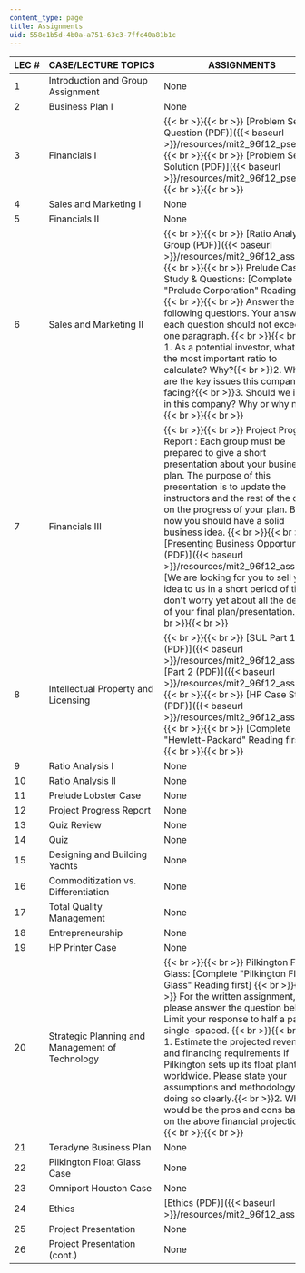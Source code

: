 ```yaml
---
content_type: page
title: Assignments
uid: 558e1b5d-4b0a-a751-63c3-7ffc40a81b1c
---
```


| LEC # | CASE/LECTURE TOPICS | ASSIGNMENTS |
| --- | --- | --- |
| 1 | Introduction and Group Assignment | None |
| 2 | Business Plan I | None |
| 3 | Financials I |  {{< br >}}{{< br >}} [Problem Set 1 Question (PDF)]({{< baseurl >}}/resources/mit2_96f12_psetq01) {{< br >}}{{< br >}} [Problem Set 1 Solution (PDF)]({{< baseurl >}}/resources/mit2_96f12_psets01) {{< br >}}{{< br >}}  |
| 4 | Sales and Marketing I | None |
| 5 | Financials II | None |
| 6 | Sales and Marketing II |  {{< br >}}{{< br >}} [Ratio Analysis Group (PDF)]({{< baseurl >}}/resources/mit2_96f12_assn01) {{< br >}}{{< br >}} Prelude Case Study & Questions: \[Complete "Prelude Corporation" Reading first\] {{< br >}}{{< br >}} Answer the following questions. Your answer for each question should not exceed one paragraph. {{< br >}}{{< br >}} 1.  As a potential investor, what is the most important ratio to calculate? Why?{{< br >}}2.  What are the key issues this company is facing?{{< br >}}3.  Should we invest in this company? Why or why not? {{< br >}}{{< br >}}  |
| 7 | Financials III |  {{< br >}}{{< br >}} Project Progress Report : Each group must be prepared to give a short presentation about your business plan. The purpose of this presentation is to update the instructors and the rest of the class on the progress of your plan. By now you should have a solid business idea. {{< br >}}{{< br >}} [Presenting Business Opportunities (PDF)]({{< baseurl >}}/resources/mit2_96f12_assn02) \[We are looking for you to sell your idea to us in a short period of time; don't worry yet about all the details of your final plan/presentation.\] {{< br >}}{{< br >}}  |
| 8 | Intellectual Property and Licensing |  {{< br >}}{{< br >}} [SUL Part 1 (PDF)]({{< baseurl >}}/resources/mit2_96f12_assn04), [Part 2 (PDF)]({{< baseurl >}}/resources/mit2_96f12_assn05) {{< br >}}{{< br >}} [HP Case Study (PDF)]({{< baseurl >}}/resources/mit2_96f12_assn03) {{< br >}}{{< br >}} \[Complete "Hewlett-Packard" Reading first\] {{< br >}}{{< br >}}  |
| 9 | Ratio Analysis I | None |
| 10 | Ratio Analysis II | None |
| 11 | Prelude Lobster Case | None |
| 12 | Project Progress Report | None |
| 13 | Quiz Review | None |
| 14 | Quiz | None |
| 15 | Designing and Building Yachts | None |
| 16 | Commoditization vs. Differentiation | None |
| 17 | Total Quality Management | None |
| 18 | Entrepreneurship | None |
| 19 | HP Printer Case | None |
| 20 | Strategic Planning and Management of Technology |  {{< br >}}{{< br >}} Pilkington Float Glass: \[Complete "Pilkington Float Glass" Reading first\] {{< br >}}{{< br >}} For the written assignment, please answer the question below. Limit your response to half a page, single-spaced. {{< br >}}{{< br >}} 1.  Estimate the projected revenue and financing requirements if Pilkington sets up its float plants worldwide. Please state your assumptions and methodology for doing so clearly.{{< br >}}2.  What would be the pros and cons based on the above financial projections? {{< br >}}{{< br >}}  |
| 21 | Teradyne Business Plan | None |
| 22 | Pilkington Float Glass Case | None |
| 23 | Omniport Houston Case | None |
| 24 | Ethics | [Ethics (PDF)]({{< baseurl >}}/resources/mit2_96f12_assn06) |
| 25 | Project Presentation | None |
| 26 | Project Presentation (cont.) | None